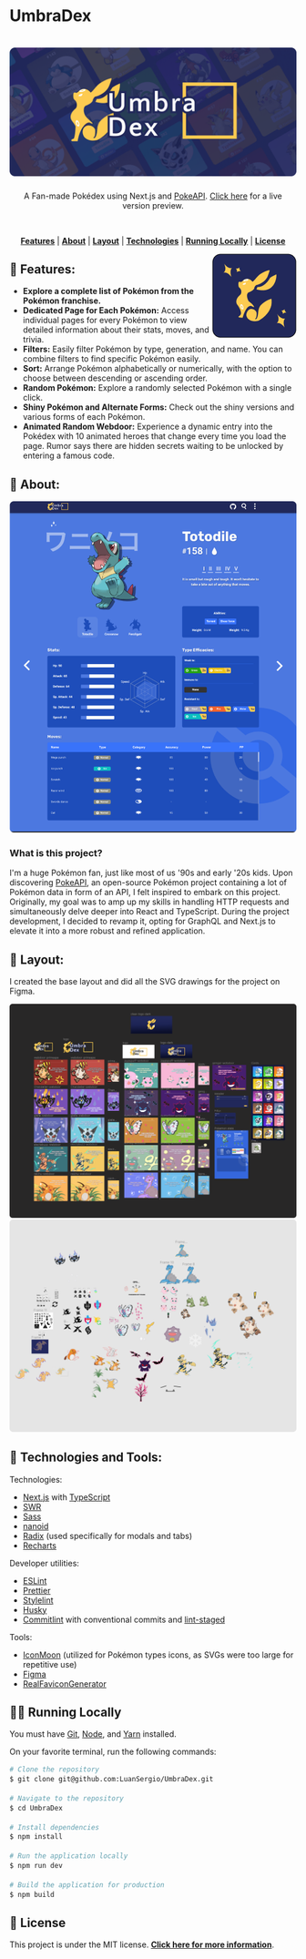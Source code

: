 # UmbraDex

<h1 align="center">
  <a href="https://umbradex.vercel.app/">
    <img alt="UmbraDex" title="UmbraDex" src="/docs/banner.png" />
  </a>
</h1>

<p align="center">
  A Fan-made Pokédex using Next.js and <a href="https://pokeapi.co/">PokeAPI</a>. <a href="https://umbradex.vercel.app/">Click here</a> for a live version preview.
</p>

<br>

<p align="center">
  <a href="#star2-features"><strong>Features</strong></a> |  
  <a href="#speech_balloon-about"><strong>About</strong></a> |  
  <a href="#art-layout"><strong>Layout</strong></a> |  
  <a href="#robot-technologies-and-tools"><strong>Technologies</strong></a> |  
  <a href="#man_technologist-running-locally"><strong>Running Locally</strong></a> |  
  <a href="#memo-license"><strong>License</strong></a>
</p>

<a href="https://umbradex.vercel.app/">
  <img src="/docs/icon.png" align="right" />
</a>

## :star2: Features:

- **Explore a complete list of Pokémon from the Pokémon franchise.**
- **Dedicated Page for Each Pokémon:** Access individual pages for every Pokémon to view detailed information about their stats, moves, and trivia.
- **Filters:** Easily filter Pokémon by type, generation, and name. You can combine filters to find specific Pokémon easily.
- **Sort:** Arrange Pokémon alphabetically or numerically, with the option to choose between descending or ascending order.
- **Random Pokémon:** Explore a randomly selected Pokémon with a single click.
- **Shiny Pokémon and Alternate Forms:** Check out the shiny versions and various forms of each Pokémon.
- **Animated Random Webdoor:** Experience a dynamic entry into the Pokédex with 10 animated heroes that change every time you load the page. Rumor says there are hidden secrets waiting to be unlocked by entering a famous code.


## :speech_balloon: About:

<a href="https://umbradex.vercel.app/">
  <img src="/docs/layout-preview.png" />
</a>

### What is this project?

I'm a huge Pokémon fan, just like most of us '90s and early '20s kids. Upon discovering [PokeAPI](https://pokeapi.co/), an open-source Pokémon project containing a lot of Pokémon data in form of an API, I felt inspired to embark on this project. Originally, my goal was to amp up my skills in handling HTTP requests and simultaneously delve deeper into React and TypeScript. During the project development, I decided to revamp it, opting for GraphQL and Next.js to elevate it into a more robust and refined application.


## :art: Layout:

I created the base layout and did all the SVG drawings for the project on Figma.
  
<img src="/docs/layout-figma.png" />
<img src="/docs/illustrations-figma.png" />


## :robot: Technologies and Tools:

<p>Technologies:</p>

- [Next.js](https://nextjs.org/) with [TypeScript](https://www.typescriptlang.org/)
- [SWR](https://swr.vercel.app/)
- [Sass](https://sass-lang.com/)
- [nanoid](https://github.com/ai/nanoid)
- [Radix](https://radix-ui.com/) (used specifically for modals and tabs)
- [Recharts](https://recharts.org/)

<p>Developer utilities:</p>

- [ESLint](https://eslint.org/)
- [Prettier](https://prettier.io/)
- [Stylelint](https://stylelint.io/)
- [Husky](https://typicode.github.io/husky/)
- [Commitlint](https://commitlint.js.org/) with conventional commits and [lint-staged](https://github.com/okonet/lint-staged)

<p>Tools:</p>

- [IconMoon](https://icomoon.io/) (utilized for Pokémon types icons, as SVGs were too large for repetitive use)
- [Figma](https://www.figma.com/)
- [RealFaviconGenerator](https://realfavicongenerator.net/)


## :man_technologist: Running Locally

You must have [Git](https://git-scm.com/book/en/v2/Getting-Started-Installing-Git), [Node](https://nodejs.org/en/), and [Yarn](https://yarnpkg.com/) installed.

On your favorite terminal, run the following commands:

```bash
# Clone the repository
$ git clone git@github.com:LuanSergio/UmbraDex.git

# Navigate to the repository
$ cd UmbraDex

# Install dependencies
$ npm install

# Run the application locally
$ npm run dev

# Build the application for production
$ npm build
```

## :memo: License

This project is under the MIT license.
**[Click here for more information](/docs/LICENSE)**.